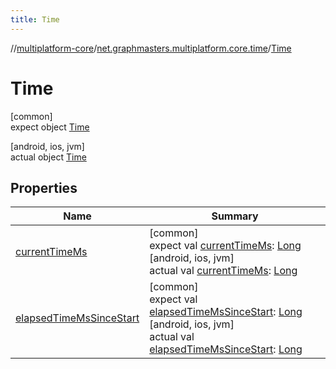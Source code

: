 ```yaml
---
title: Time
---
```

//[multiplatform-core](../../../index.html)/[net.graphmasters.multiplatform.core.time](../index.html)/[Time](index.html)



# Time



[common]\
expect object [Time](index.html)



[android, ios, jvm]\
actual object [Time](index.html)



## Properties


| Name | Summary |
|---|---|
| [currentTimeMs](current-time-ms.html) | [common]<br>expect val [currentTimeMs](current-time-ms.html): [Long](https://kotlinlang.org/api/latest/jvm/stdlib/kotlin/-long/index.html)<br>[android, ios, jvm]<br>actual val [currentTimeMs](current-time-ms.html): [Long](https://kotlinlang.org/api/latest/jvm/stdlib/kotlin/-long/index.html) |
| [elapsedTimeMsSinceStart](elapsed-time-ms-since-start.html) | [common]<br>expect val [elapsedTimeMsSinceStart](elapsed-time-ms-since-start.html): [Long](https://kotlinlang.org/api/latest/jvm/stdlib/kotlin/-long/index.html)<br>[android, ios, jvm]<br>actual val [elapsedTimeMsSinceStart](elapsed-time-ms-since-start.html): [Long](https://kotlinlang.org/api/latest/jvm/stdlib/kotlin/-long/index.html) |

